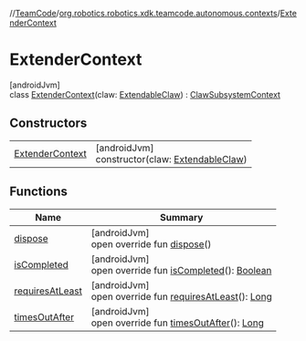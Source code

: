 //[TeamCode](../../../index.md)/[org.robotics.robotics.xdk.teamcode.autonomous.contexts](../index.md)/[ExtenderContext](index.md)

# ExtenderContext

[androidJvm]\
class [ExtenderContext](index.md)(claw: [ExtendableClaw](../../org.robotics.robotics.xdk.teamcode.subsystem.claw/-extendable-claw/index.md)) : [ClawSubsystemContext](../-claw-subsystem-context/index.md)

## Constructors

| | |
|---|---|
| [ExtenderContext](-extender-context.md) | [androidJvm]<br>constructor(claw: [ExtendableClaw](../../org.robotics.robotics.xdk.teamcode.subsystem.claw/-extendable-claw/index.md)) |

## Functions

| Name | Summary |
|---|---|
| [dispose](../-claw-subsystem-context/dispose.md) | [androidJvm]<br>open override fun [dispose](../-claw-subsystem-context/dispose.md)() |
| [isCompleted](../-claw-subsystem-context/is-completed.md) | [androidJvm]<br>open override fun [isCompleted](../-claw-subsystem-context/is-completed.md)(): [Boolean](https://kotlinlang.org/api/latest/jvm/stdlib/kotlin/-boolean/index.html) |
| [requiresAtLeast](../-claw-subsystem-context/requires-at-least.md) | [androidJvm]<br>open override fun [requiresAtLeast](../-claw-subsystem-context/requires-at-least.md)(): [Long](https://kotlinlang.org/api/latest/jvm/stdlib/kotlin/-long/index.html) |
| [timesOutAfter](../-claw-subsystem-context/times-out-after.md) | [androidJvm]<br>open override fun [timesOutAfter](../-claw-subsystem-context/times-out-after.md)(): [Long](https://kotlinlang.org/api/latest/jvm/stdlib/kotlin/-long/index.html) |
